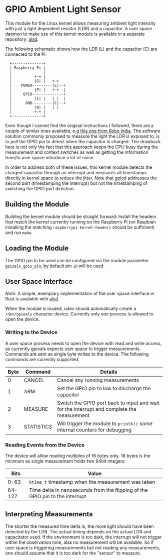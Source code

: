 [comment]: # (SPDX-License-Identifier: GPL-2.0)
[comment]: # (SPDX-FileCopyrightText: © 2023 Alexander König <alex@lisas.de>)

# GPIO Ambient Light Sensor

This module for the Linux kernel allows measuring ambient light intensity with
just a light dependent resistor (LDR) and a capacitor. A user space daemon to
make use of this kernel module is available in a separate repository:
[alsd](https://github.com/axkg/alsd).

The following schematic shows how the LDR (L) and the capacitor (C) are
connected to the Pi:

```
  +--------------+
  | Raspberry Pi |
  |              |
  |          +-+ |
  |          |G| |   +-+
  |    POWER---------|L|--+
  |          |P| |   +-+  |
  |     GPIO--------------+
  |          |I| |   | |  |
  |      GND---------|C|--+
  |          |O| |   | |
  |          +-+ |
  +--------------+
```

Even though I cannot find the original instructions I followed, there are a
couple of similar ones available, e.g [this one from Robo
India](https://roboindia.com/tutorials/raspberry-ldr/). The software solution
commonly proposed to measure the light the LDR is exposed to, is to poll the
GPIO pin to detect when the capacitor is charged. The drawback here is not only
the fact that this approach keeps the CPU busy during the measurement and
context switches as well as getting the information from/to user space introduce
a lot of noise.

In order to address both of these issues, this kernel module detects the charged
capacitor through an interrupt and measures all timestamps directly in kernel
space to reduce the jitter. Note that
[gpiod](https://git.kernel.org/pub/scm/libs/libgpiod/libgpiod.git/) addresses
the second part (timestamping the interrupt) but not the timestamping of
switching the GPIO port direction.

## Building the Module

Building the kernel module should be straight forward: Install the headers that
match the kernel currently running on the Raspberry Pi (on Raspbian installing
the matching `raspberrypi-kernel-headers` should be sufficient) and run `make`.

## Loading the Module

The GPIO pin to be used can be configured via the module parameter
`gpioals_gpio_pin`, by default pin `10` will be used.

## User Space Interface

*Note*: A simple, exemplary implementation of the user space interface in Rust
is available with [alsd](https://github.com/axkg/alsd).

When the module is loaded, udev should automatically create a `/dev/gpioals`
character device. Currently only one process is allowed to open the device.

### Writing to the Device

A user space process needs to open the device with read and write access, as
currently gpioals expects user space to trigger measurements. Commands are sent
as single byte writes to the device. The following commands are currently
supported:

| Byte | Command    | Details                                                                                    |
|------|------------|--------------------------------------------------------------------------------------------|
| 0    | CANCEL     | Cancel any running measurements                                                            |
| 1    | ARM        | Set the GPIO pin to low to discharge the capacitor                                         |
| 2    | MEASURE    | Switch the GPIO port back to input and wait for the interrupt and complete the measurement |
| 3    | STATISTICS | Will trigger the module to `printk()` some internal counters for debugging                 |

### Reading Events from the Device

The device will allow reading multiples of 16 bytes only. 16 bytes is the
minimum as single measurement holds two 64bit integers:

| Bits   | Value                                                                        |
|--------|------------------------------------------------------------------------------|
|  0-63  | `ktime_t` timestamp when the measurement was taken                           |
| 64-127 | Time delta in nanoseconds from the flipping of the GPIO pin to the interrupt | 

## Interpreting Measurements

The shorter the measured time delta is, the more light should have been detected
by the LDR. The actual timing depends on the actual LDR and capacitator used. If
the environment is too dark, the interrupt will not trigger within the
observation time, alas no measurement will be available. So if user space is
triggering measurements but not reading any measurements, one should assume that
it is too dark for the "sensor" to measure.
